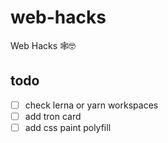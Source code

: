 # web-hacks

Web Hacks 🕸🤓

## todo

- [ ] check lerna or yarn workspaces
- [ ] add tron card
- [ ] add css paint polyfill